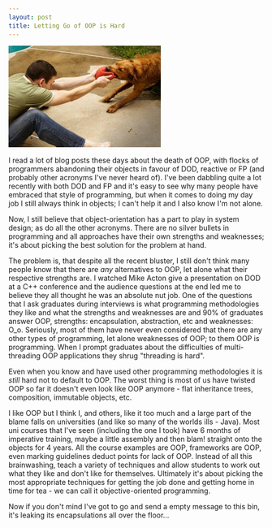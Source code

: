 ```yaml
---
layout: post
title: Letting Go of OOP is Hard
---
```


![Let Go!](/assets/TugOfWar.jpg)

I read a lot of blog posts these days about the death of OOP, with flocks of programmers abandoning their objects in favour of DOD, reactive or FP (and probably other acronyms I've never heard of). I've been dabbling quite a lot recently with both DOD and FP and it's easy to see why many people have embraced that style of programming, but when it comes to doing my day job I still always think in objects; I can't help it and I also know I'm not alone.

Now, I still believe that object-orientation has a part to play in system design; as do all the other acronyms. There are no silver bullets in programming and all approaches have their own strengths and weaknesses; it's about picking the best solution for the problem at hand.

The problem is, that despite all the recent bluster, I still don't think many people know that there are *any* alternatives to OOP, let alone what their respective strengths are. I watched Mike Acton give a presentation on DOD at a C++ conference and the audience questions at the end led me to believe they all thought he was an absolute nut job. One of the questions that I ask graduates during interviews is what programming methodologies they like and what the strengths and weaknesses are and 90% of graduates answer OOP, strengths: encapsulation, abstraction, etc and weaknesses: O_o. Seriously, most of them have never even considered that there are any other types of programming, let alone weaknesses of OOP; to them OOP is programming. When I prompt graduates about the difficulties of multi-threading OOP applications they shrug "threading is hard".

Even when you know and have used other programming methodologies it is *still* hard not to default to OOP. The worst thing is most of us have twisted OOP so far it doesn't even look like OOP anymore - flat inheritance trees, composition, immutable objects, etc.

I like OOP but I think I, and others, like it too much and a large part of the blame falls on universities (and like so many of the worlds ills - Java). Most uni courses that I've seen (including the one I took) have 6 months of imperative training, maybe a little assembly and then blam! straight onto the objects for 4 years. All the course examples are OOP, frameworks are OOP, even marking guidelines deduct points for lack of OOP. Instead of all this brainwashing, teach a variety of techniques and allow students to work out what they like and don't like for themselves. Ultimately it's about picking the most appropriate techniques for getting the job done and getting home in time for tea - we can call it objective-oriented programming.

Now if you don't mind I've got to go and send a empty message to this bin, it's leaking its encapsulations all over the floor...